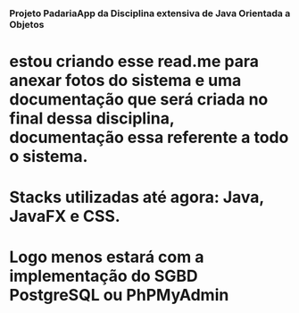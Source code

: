 ### Projeto PadariaApp da Disciplina extensiva de Java Orientada a Objetos
# estou criando esse read.me para anexar fotos do sistema e uma documentação que será criada no final dessa disciplina, documentação essa referente a todo o sistema.

# Stacks utilizadas até agora: Java, JavaFX e CSS.
# Logo menos estará com a implementação do SGBD PostgreSQL ou PhPMyAdmin
